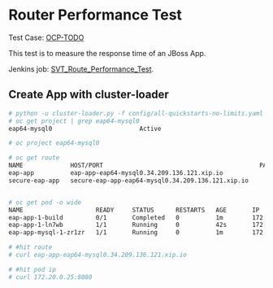 # Router Performance Test

Test Case: [OCP-TODO]()

This test is to measure the response time of an JBoss App.

Jenkins job: [SVT_Route_Performance_Test](https://openshift-qe-jenkins.rhev-ci-vms.eng.rdu2.redhat.com/job/SVT_Route_Performance_Test/).

## Create App with cluster-loader

```sh
# python -u cluster-loader.py -f config/all-quickstarts-no-limits.yaml -v
# oc get project | grep eap64-mysql0
eap64-mysql0                        Active

# oc project eap64-mysql0

# oc get route 
NAME             HOST/PORT                                           PATH      SERVICES         PORT      TERMINATION   WILDCARD
eap-app          eap-app-eap64-mysql0.34.209.136.121.xip.io                    eap-app          <all>                   None
secure-eap-app   secure-eap-app-eap64-mysql0.34.209.136.121.xip.io             secure-eap-app   <all>     passthrough   None


# oc get pod -o wide
NAME                    READY     STATUS      RESTARTS   AGE       IP            NODE
eap-app-1-build         0/1       Completed   0          1m        172.22.0.18   ip-172-31-21-95.us-west-2.compute.internal
eap-app-1-ln7wb         1/1       Running     0          42s       172.20.0.25   ip-172-31-29-79.us-west-2.compute.internal
eap-app-mysql-1-zr1zr   1/1       Running     0          1m        172.20.0.23   ip-172-31-29-79.us-west-2.compute.internal

# #hit route
# curl eap-app-eap64-mysql0.34.209.136.121.xip.io

# #hit pod ip
# curl 172.20.0.25:8080

```
